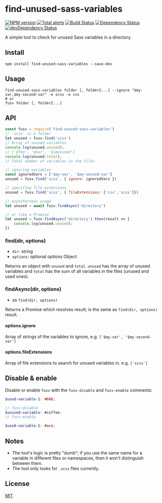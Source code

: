 # find-unused-sass-variables

[![NPM version](https://img.shields.io/npm/v/find-unused-sass-variables.svg)](https://www.npmjs.com/package/find-unused-sass-variables)
[![Total alerts](https://img.shields.io/lgtm/alerts/g/XhmikosR/find-unused-sass-variables.svg?logo=lgtm&logoWidth=18)](https://lgtm.com/projects/g/XhmikosR/find-unused-sass-variables/alerts/)
[![Build Status](https://github.com/XhmikosR/find-unused-sass-variables/workflows/Tests/badge.svg)](https://github.com/XhmikosR/find-unused-sass-variables/actions?workflow=Tests)
[![Dependency Status](https://img.shields.io/david/XhmikosR/find-unused-sass-variables.svg)](https://david-dm.org/XhmikosR/find-unused-sass-variables)
[![devDependency Status](https://img.shields.io/david/dev/XhmikosR/find-unused-sass-variables.svg)](https://david-dm.org/XhmikosR/find-unused-sass-variables?type=dev)

A simple tool to check for unused Sass variables in a directory.

## Install

```shell
npm install find-unused-sass-variables --save-dev
```

## Usage

```shell
find-unused-sass-variables folder [, folder2...] --ignore "$my-var,$my-second-var" -e scss -e css
# or
fusv folder [, folder2...]
```

## API

```js
const fusv = require('find-unused-sass-variables')
// 'scss' is a folder
let unused = fusv.find('scss')
// Array of unused variables
console.log(unused.unused);
// ['$foo', '$bar', '$imunused']
console.log(unused.total);
// Total number of variables in the files

// ignoring variables
const ignoredVars = ['$my-var', '$my-second-var']
unused = fusv.find('scss', { ignore: ignoredVars })

// specifing file extensions
unused = fusv.find('scss', { fileExtensions: ['css','scss']})

// asynchornous usage
let unused = await fusv.findAsync('directory')

// or like a Promise
let unused = fusv.findAsync('directory').then(result => {
    console.log(unused.unused);
})

```

### find(dir, options)

* `dir`: string
* `options`: optional options Object

Returns an object with `unused` and `total`. `unused` has the array of unused variables and `total` has the sum of all variables in the files (unused and used ones).

### findAsync(dir, options)

* as `find(dir, options)`

Returns a Promise which resolves result; is the same as `find(dir, options)` result.


#### options.ignore

Array of strings of the variables to ignore, e.g. `['$my-var', '$my-second-var']`

#### options.fileExtensions

Array of file extensions to search for unused variables in. e.g. `['scss']`

## Disable & enable

Disable or enable `fusv` with the `fusv-disable` and `fusv-enable` comments:

```scss
$used-variable-1: #666;

// fusv-disable
$unused-variable: #coffee;
// fusv-enable

$used-variable-2: #ace;
```

## Notes

* The tool's logic is pretty "dumb"; if you use the same name for a variable in different files or namespaces,
  then it won't distinguish between them.
* The tool only looks for `.scss` files currently.

## License

[MIT](LICENSE)
